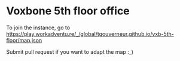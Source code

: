 # Voxbone 5th floor office

To join the instance, go to https://play.workadventu.re/_/global/tgouverneur.github.io/vxb-5th-floor/map.json

Submit pull request if you want to adapt the map :_)
